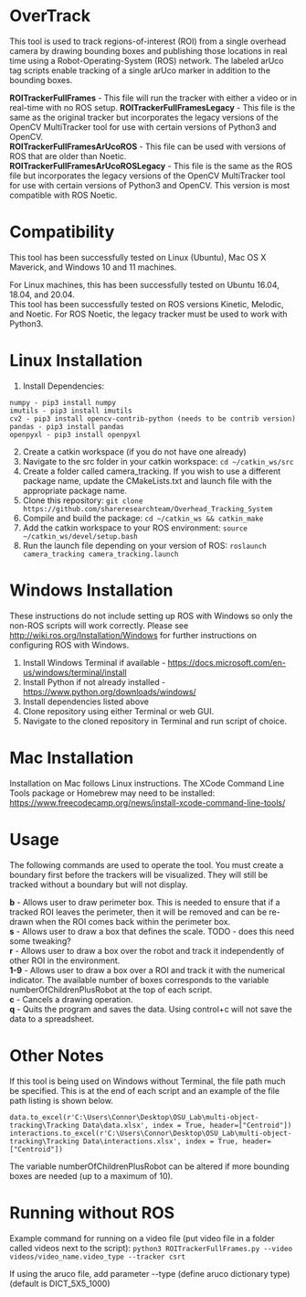 # OverTrack
This tool is used to track regions-of-interest (ROI) from a single overhead camera by drawing bounding boxes and publishing those locations in real time using a Robot-Operating-System (ROS) network. The labeled arUco tag scripts enable tracking of a single arUco marker in addition to the bounding boxes.

**ROITrackerFullFrames** - This file will run the tracker with either a video or in real-time with no ROS setup.
**ROITrackerFullFramesLegacy** - This file is the same as the original tracker but incorporates the legacy versions of the OpenCV MultiTracker tool for use with certain versions of Python3 and OpenCV.  
**ROITrackerFullFramesArUcoROS** - This file can be used with versions of ROS that are older than Noetic.  
**ROITrackerFullFramesArUcoROSLegacy** - This file is the same as the ROS file but incorporates the legacy versions of the OpenCV MultiTracker tool for use with certain versions of Python3 and OpenCV. This version is most compatible with ROS Noetic.  

# Compatibility
This tool has been successfully tested on Linux (Ubuntu), Mac OS X Maverick, and Windows 10 and 11 machines.

For Linux machines, this has been successfully tested on Ubuntu 16.04, 18.04, and 20.04.  
This tool has been successfully tested on ROS versions Kinetic, Melodic, and Noetic. For ROS Noetic, the legacy tracker must be used to work with Python3.

# Linux Installation

1. Install Dependencies:
```
numpy - pip3 install numpy
imutils - pip3 install imutils
cv2 - pip3 install opencv-contrib-python (needs to be contrib version)
pandas - pip3 install pandas
openpyxl - pip3 install openpyxl
```

2. Create a catkin workspace (if you do not have one already)
3. Navigate to the src folder in your catkin workspace: ```cd ~/catkin_ws/src```
4. Create a folder called camera_tracking. If you wish to use a different package name, update the CMakeLists.txt and launch file with the appropriate package name.
5. Clone this repository: ```git clone https://github.com/shareresearchteam/Overhead_Tracking_System```
6. Compile and build the package: ```cd ~/catkin_ws && catkin_make```
7. Add the catkin workspace to your ROS environment: ```source ~/catkin_ws/devel/setup.bash```
8. Run the launch file depending on your version of ROS: ```roslaunch camera_tracking camera_tracking.launch```

# Windows Installation
These instructions do not include setting up ROS with Windows so only the non-ROS scripts will work correctly. Please see http://wiki.ros.org/Installation/Windows for further instructions on configuring ROS with Windows.

1. Install Windows Terminal if available - https://docs.microsoft.com/en-us/windows/terminal/install
2. Install Python if not already installed - https://www.python.org/downloads/windows/
3. Install dependencies listed above
4. Clone repository using either Terminal or web GUI.
6. Navigate to the cloned repository in Terminal and run script of choice.

# Mac Installation
Installation on Mac follows Linux instructions. The XCode Command Line Tools package or Homebrew may need to be installed:
https://www.freecodecamp.org/news/install-xcode-command-line-tools/

# Usage

The following commands are used to operate the tool. You must create a boundary first before the trackers will be visualized. They will still be tracked without a boundary but will not display.

**b** - Allows user to draw perimeter box. This is needed to ensure that if a tracked ROI leaves the perimeter, then it will be removed and can be re-drawn when the ROI comes back within the perimeter box.  
**s** - Allows user to draw a box that defines the scale. TODO - does this need some tweaking?  
**r** - Allows user to draw a box over the robot and track it independently of other ROI in the environment.  
**1-9** - Allows user to draw a box over a ROI and track it with the numerical indicator. The available number of boxes corresponds to the variable numberOfChildrenPlusRobot at the top of each script.  
**c** - Cancels a drawing operation.  
**q** - Quits the program and saves the data. Using control+c will not save the data to a spreadsheet.

# Other Notes
If this tool is being used on Windows without Terminal, the file path much be specified. This is at the end of each script and an example of the file path listing is shown below.
```
data.to_excel(r'C:\Users\Connor\Desktop\OSU_Lab\multi-object-tracking\Tracking Data\data.xlsx', index = True, header=["Centroid"])
interactions.to_excel(r'C:\Users\Connor\Desktop\OSU_Lab\multi-object-tracking\Tracking Data\interactions.xlsx', index = True, header=["Centroid"])
```

The variable numberOfChildrenPlusRobot can be altered if more bounding boxes are needed (up to a maximum of 10). 

# Running without ROS
Example command for running on a video file (put video file in a folder called videos next to the script):
```python3 ROITrackerFullFrames.py --video videos/video_name.video_type --tracker csrt```

If using the aruco file, add parameter --type (define aruco dictionary type) (default is DICT_5X5_1000)
